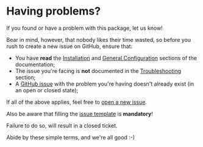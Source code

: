 # Having problems?
If you found or have a problem with this package, let us know!

Bear in mind, however, that nobody likes their time wasted, so before you rush to create a new issue on GitHub, ensure that:
- You have **read** the [Installation](installation.md) and [General Configuration](general-configuration.md) sections of the documentation;
- The issue you're facing is **not** documented in the [Troubleshooting](troubleshooting.md) section;
- A [GitHub issue](https://github.com/owen-it/laravel-auditing/issues) with the problem you're having doesn't already exist (in an open or closed state);

If all of the above applies, feel free to [open a new issue](https://github.com/owen-it/laravel-auditing/issues/new).

Also be aware that filling the [issue template](https://github.com/owen-it/laravel-auditing/blob/master/.github/ISSUE_TEMPLATE.md) is **mandatory**!

Failure to do so, will result in a closed ticket.

Abide by these simple terms, and we're all good :-)
